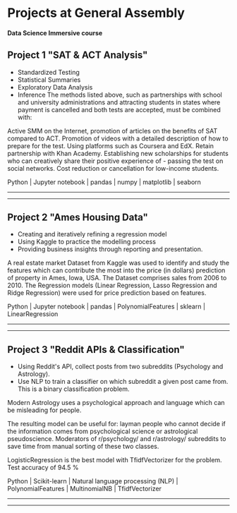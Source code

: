 # Projects at General Assembly
#### Data Science Immersive course

## Project 1 "SAT & ACT Analysis"
 - Standardized Testing
 - Statistical Summaries
 - Exploratory Data Analysis
 - Inference
The methods listed above, such as partnerships with school and university administrations and attracting students in states where payment is cancelled and both tests are accepted, must be combined with:

Active SMM on the Internet, promotion of articles on the benefits of SAT compared to ACT.
Promotion of videos with a detailed description of how to prepare for the test.
Using platforms such as Coursera and EdX.
Retain partnership with Khan Academy.
Establishing new scholarships for students who can creatively share their positive experience of - passing the test on social networks.
Cost reduction or cancellation for low-income students.

Python | Jupyter notebook | pandas | numpy | matplotlib | seaborn
_____________________________________________________________________________
_____________________________________________________________________________

## Project 2 "Ames Housing Data"
 - Creating and iteratively refining a regression model
 - Using Kaggle to practice the modelling process
 - Providing business insights through reporting and presentation.

A real estate market Dataset from Kaggle was used to identify and study the features which can contribute the most into the price (in dollars) prediction of property in Ames, Iowa, USA. The Dataset comprises sales from 2006 to 2010.
The Regression models (Linear Regression, Lasso Regression and Ridge Regression) were used for price prediction based on features.

Python | Jupyter notebook | pandas | PolynomialFeatures | sklearn | LinearRegression
_____________________________________________________________________________
_____________________________________________________________________________

## Project 3 "Reddit APIs & Classification" 
 - Using Reddit's API, collect posts from two subreddits (Psychology and Astrology).
 - Use NLP to train a classifier on which subreddit a given post came from. This is a binary classification problem.

Modern Astrology uses a psychological approach and language which can be misleading for people.

The resulting model can be useful for:
layman people who cannot decide if the information comes from psychological science or astrological pseudoscience.
Moderators of r/psychology/ and r/astrology/ subreddits to save time from manual sorting of these two classes.

LogisticRegression is the best model with TfidfVectorizer for the problem. Test accuracy of 94.5 %

Python | Scikit-learn | Natural language processing (NLP) | PolynomialFeatures | MultinomialNB | TfidfVectorizer
_____________________________________________________________________________
_____________________________________________________________________________
